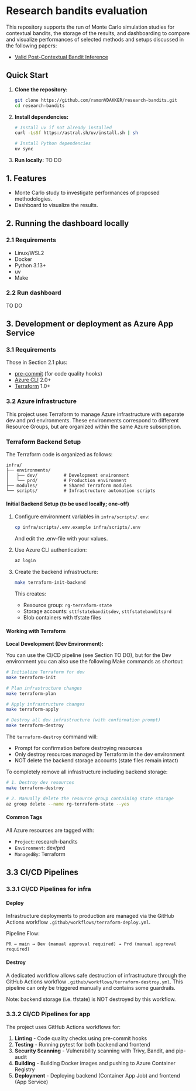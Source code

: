# Research bandits evaluation

This repository supports the run of Monte Carlo simulation studies for 
contextual bandits, the storage of the results, and dashboarding to compare and visualize performances of selected methods and setups discussed in the following papers:
- [Valid Post-Contextual Bandit Inference](https://arxiv.org/abs/2505.13897)

## Quick Start

1. **Clone the repository:**
   ```bash
   git clone https://github.com/ramonVDAKKER/research-bandits.git
   cd research-bandits
   ```

2. **Install dependencies:**
   ```bash
   # Install uv if not already installed
   curl -LsSf https://astral.sh/uv/install.sh | sh

   # Install Python dependencies
   uv sync
   ```

3. **Run locally:**
   TO DO

## 1. Features

- Monte Carlo study to investigate performances of proposed methodologies.
- Dashboard to visualize the results.

## 2. Running the dashboard locally

### 2.1 Requirements

- Linux/WSL2
- Docker
- Python 3.13+
- uv
- Make

### 2.2 Run dashboard

TO DO

## 3. Development or deployment as Azure App Service

### 3.1 Requirements

Those in Section 2.1 plus:

- [pre-commit](https://pre-commit.com/) (for code quality hooks)
- [Azure CLI](https://docs.microsoft.com/en-us/cli/azure/install-azure-cli) 2.0+
- [Terraform](https://www.terraform.io/downloads) 1.0+

### 3.2 Azure infrastructure

This project uses Terraform to manage Azure infrastructure with separate dev and prd environments. These environments correspond to different Resource Groups, but are organized within the same Azure subscription.

### Terraform Backend Setup

The Terraform code is organized as follows:

```
infra/
├── environments/
│   ├── dev/          # Development environment
│   └── prd/          # Production environment
├── modules/          # Shared Terraform modules
└── scripts/          # Infrastructure automation scripts
```

#### Initial Backend Setup (to be used locally; one-off)

1. Configure environment variables in `infra/scripts/.env`:
   ```bash
   cp infra/scripts/.env.example infra/scripts/.env
   ```
   And edit the .env-file with your values.

2. Use Azure CLI authentication:
   ```bash
   az login
   ```

2. Create the backend infrastructure:
   ```bash
   make terraform-init-backend
   ```

   This creates:
   - Resource group: `rg-terraform-state`
   - Storage accounts: `sttfstatebanditsdev`, `sttfstatebanditsprd`
   - Blob containers with tfstate files


#### Working with Terraform

**Local Development (Dev Environment):**

You can use the CI/CD pipeline (see Section TO DO), but for the
Dev environment you can also use the following Make commands as shortcut:

```bash
# Initialize Terraform for dev
make terraform-init

# Plan infrastructure changes
make terraform-plan

# Apply infrastructure changes
make terraform-apply

# Destroy all dev infrastructure (with confirmation prompt)
make terraform-destroy
```

The `terraform-destroy` command will:
- Prompt for confirmation before destroying resources
- Only destroy resources managed by Terraform in the dev environment
- NOT delete the backend storage accounts (state files remain intact)

To completely remove all infrastructure including backend storage:
```bash
# 1. Destroy dev resources
make terraform-destroy

# 2. Manually delete the resource group containing state storage
az group delete --name rg-terraform-state --yes
```

#### Common Tags

All Azure resources are tagged with:
- `Project`: research-bandits
- `Environment`: dev/prd
- `ManagedBy`: Terraform

## 3.3 CI/CD Pipelines

### 3.3.1 CI/CD Pipelines for infra

#### Deploy

Infrastructure deployments to production are managed via the GitHub Actions workflow `.github/workflows/terraform-deploy.yml`.

Pipeline Flow:
```
PR → main → Dev (manual approval required) → Prd (manual approval required)
```

#### Destroy

A dedicated workflow allows safe destruction of infrastructure through the GitHub Actions workflow `.github/workflows/terraform-destroy.yml`.
This pipeline can only be triggered manually and contains some guardrails.

Note: backend storage (i.e. tfstate) is NOT destroyed by this workflow.

### 3.3.2 CI/CD Pipelines for app

The project uses GitHub Actions workflows for:
1. **Linting** - Code quality checks using pre-commit hooks
2. **Testing** - Running pytest for both backend and frontend
3. **Security Scanning** - Vulnerability scanning with Trivy, Bandit, and pip-audit
4. **Building** - Building Docker images and pushing to Azure Container Registry
5. **Deployment** - Deploying backend (Container App Job) and frontend (App Service)
